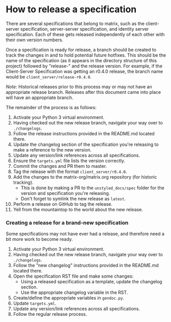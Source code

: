 # How to release a specification

There are several specifications that belong to matrix, such as the client-server
specification, server-server specification, and identity server specification. Each
of these gets released independently of each other with their own version numbers.

Once a specification is ready for release, a branch should be created to track the
changes in and to hold potential future hotfixes. This should be the name of the
specification (as it appears in the directory structure of this project) followed
by "release-" and the release version. For example, if the Client-Server Specification
was getting an r0.4.0 release, the branch name would be `client_server/release-r0.4.0`.

*Note*: Historical releases prior to this process may or may not have an appropriate
release branch. Releases after this document came into place will have an appropriate
branch.

The remainder of the process is as follows:
1. Activate your Python 3 virtual environment.
1. Having checked out the new release branch, navigate your way over to `./changelogs`.
1. Follow the release instructions provided in the README.md located there.
1. Update the changelog section of the specification you're releasing to make a reference
   to the new version.
1. Update any version/link references across all specifications.
1. Ensure the `targets.yml` file lists the version correctly.
1. Commit the changes and PR them to master.
1. Tag the release with the format `client_server/r0.4.0`.
1. Add the changes to the matrix-org/matrix.org repository (for historic tracking).
   * This is done by making a PR to the `unstyled_docs/spec` folder for the version and
     specification you're releasing.
   * Don't forget to symlink the new release as `latest`.
1. Perform a release on GitHub to tag the release.
1. Yell from the mountaintop to the world about the new release.

### Creating a release for a brand-new specification

Some specifications may not have ever had a release, and therefore need a bit more work
to become ready.

1. Activate your Python 3 virtual environment.
1. Having checked out the new release branch, navigate your way over to `./changelogs`.
1. Follow the "new changelog" instructions provided in the README.md located there.
1. Open the specification RST file and make some changes:
   * Using a released specification as a template, update the changelog section.
   * Use the appropriate changelog variable in the RST.
1. Create/define the appropriate variables in `gendoc.py`.
1. Update `targets.yml`.
1. Update any version/link references across all specifications.
1. Follow the regular release process.
